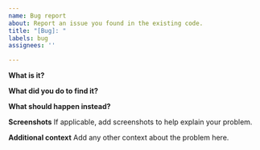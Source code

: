 ```yaml
---
name: Bug report
about: Report an issue you found in the existing code.
title: "[Bug]: "
labels: bug
assignees: ''

---
```


**What is it?**


**What did you do to find it?**


**What should happen instead?**


**Screenshots**
If applicable, add screenshots to help explain your problem.


**Additional context**
Add any other context about the problem here.
